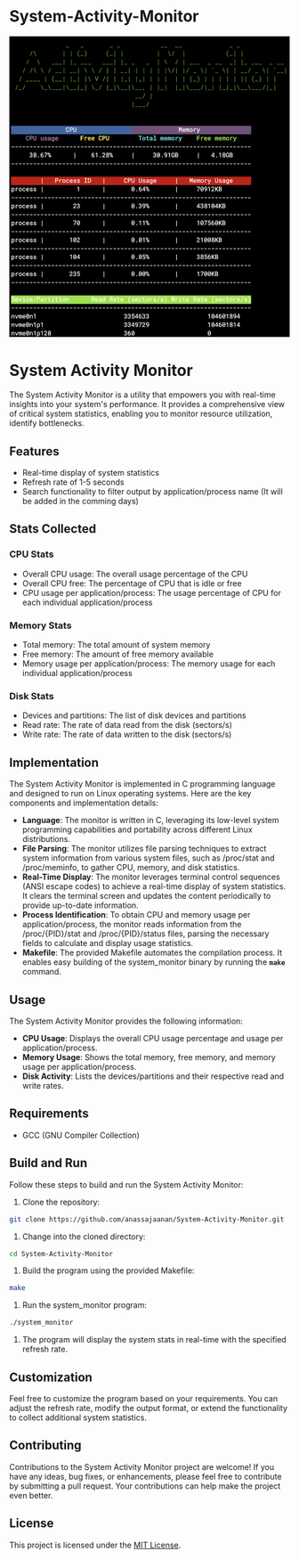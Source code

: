 # System-Activity-Monitor
![Screenshot](./README/screenshot.png)

# System Activity Monitor

The System Activity Monitor is a utility that empowers you with real-time insights into your system's performance. It provides a comprehensive view of critical system statistics, enabling you to monitor resource utilization, identify bottlenecks.

## Features

- Real-time display of system statistics
- Refresh rate of 1-5 seconds
- Search functionality to filter output by application/process name (It will be added in the comming days)

## Stats Collected

### CPU Stats

- Overall CPU usage: The overall usage percentage of the CPU
- Overall CPU free: The percentage of CPU that is idle or free
- CPU usage per application/process: The usage percentage of CPU for each individual application/process

### Memory Stats

- Total memory: The total amount of system memory
- Free memory: The amount of free memory available
- Memory usage per application/process: The memory usage for each individual application/process

### Disk Stats

- Devices and partitions: The list of disk devices and partitions
- Read rate: The rate of data read from the disk (sectors/s)
- Write rate: The rate of data written to the disk (sectors/s)

## **Implementation**

The System Activity Monitor is implemented in C programming language and designed to run on Linux operating systems. Here are the key components and implementation details:

- **Language**: The monitor is written in C, leveraging its low-level system programming capabilities and portability across different Linux distributions.
- **File Parsing**: The monitor utilizes file parsing techniques to extract system information from various system files, such as /proc/stat and /proc/meminfo, to gather CPU, memory, and disk statistics.
- **Real-Time Display**: The monitor leverages terminal control sequences (ANSI escape codes) to achieve a real-time display of system statistics. It clears the terminal screen and updates the content periodically to provide up-to-date information.
- **Process Identification**: To obtain CPU and memory usage per application/process, the monitor reads information from the /proc/{PID}/stat and /proc/{PID}/status files, parsing the necessary fields to calculate and display usage statistics.
- **Makefile**: The provided Makefile automates the compilation process. It enables easy building of the system_monitor binary by running the **`make`** command.
  
## **Usage**

The System Activity Monitor provides the following information:

- **CPU Usage**: Displays the overall CPU usage percentage and usage per application/process.
- **Memory Usage**: Shows the total memory, free memory, and memory usage per application/process.
- **Disk Activity**: Lists the devices/partitions and their respective read and write rates.


## Requirements

- GCC (GNU Compiler Collection)

## Build and Run

Follow these steps to build and run the System Activity Monitor:

1. Clone the repository:

```bash
git clone https://github.com/anassajaanan/System-Activity-Monitor.git
```

1. Change into the cloned directory:

```bash
cd System-Activity-Monitor
```

1. Build the program using the provided Makefile:

```bash
make
```

1. Run the system_monitor program:

```bash
./system_monitor
```

1. The program will display the system stats in real-time with the specified refresh rate.

## **Customization**

Feel free to customize the program based on your requirements. You can adjust the refresh rate, modify the output format, or extend the functionality to collect additional system statistics.

## **Contributing**

Contributions to the System Activity Monitor project are welcome! If you have any ideas, bug fixes, or enhancements, please feel free to contribute by submitting a pull request. Your contributions can help make the project even better.

## License

This project is licensed under the [MIT License]().
